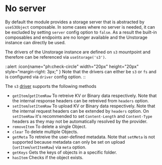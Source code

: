 # No server

By default the module provides a storage server that is abstracted by `useS3Object` composable. In some cases where no server is needed, it can be excluded by setting `server` config option to `false`. As a result the built-in composables and endpoints are no longer available and the Unstorage instance can directly be used.

The drivers of the Unstorage instance are defined on `s3` mountpoint and therefore can be referenced via `useStorage('s3')`.

::alert
:icon{name="ph:check-circle" width="20px" height="20px" style="margin-right: 3px;" }
Note that the drivers can either be `s3` or `fs` and is configured via `driver` config option.
::

The `s3` [driver](https://github.com/becem-gharbi/nuxt-s3/blob/main/src/runtime/server/utils/s3Driver.ts) supports the following methods

- `getItem`/`getItemRaw` To retreive KV or Binary data respectively. Note that the internal response headers can be retreived from `headers` option.
- `setItem`/`setItemRaw` To upload KV or Binary data respectively. Note that the internal request headers can be extended by `headers` option. On `setItemRaw` it's recommended to set `Content-Length` and `Content-Type` headers as they may not be automatically resolved by the provider.
- `removeItem` To delete a single Object.
- `clear` To delete multiple Objects.
- `getMeta` To retreive the user-defined metadata. Note that `setMeta` is not supported because metadata can only be set on upload (`setItem`/`setItemRaw`) via `meta` option.
- `getKeys` Gets the keys of objects in a specific folder.
- `hasItem` Checks if the object exists.
